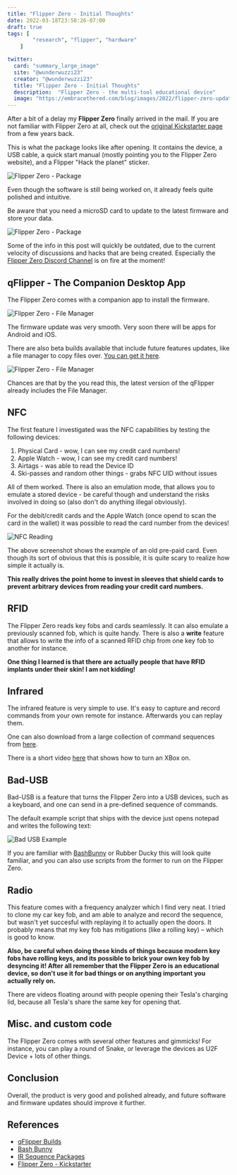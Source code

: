 ```yaml
---
title: "Flipper Zero - Initial Thoughts"
date: 2022-03-18T23:58:26-07:00
draft: true
tags: [
        "research", "flipper", "hardware"
    ]

twitter:
  card: "summary_large_image"
  site: "@wunderwuzzi23"
  creator: "@wunderwuzzi23"
  title: "Flipper Zero - Initial Thoughts"
  description:  "Flipper Zero - the multi-tool educational device"
  image: "https://embracethered.com/blog/images/2022/flipper-zero-update.png"
---
```



After a bit of a delay my **Flipper Zero** finally arrived in the mail. If you are not familiar with Flipper Zero at all, check out the [original Kickstarter page](https://www.kickstarter.com/projects/flipper-devices/flipper-zero-tamagochi-for-hackers) from a few years back.

This is what the package looks like after opening. It contains the device, a USB cable, a quick start manual (mostly pointing you to the Flipper Zero website), and a Flipper "Hack the planet" sticker.

![Flipper Zero - Package](/blog/images/2022/flipper-package.png)


Even though the software is still being worked on, it already feels quite polished and intuitive.

Be aware that you need a microSD card to update to the latest firmware and store your data. 

![Flipper Zero - Package](/blog/images/2022/flipper-zero-update.png)

Some of the info in this post will quickly be outdated, due to the current velocity of discussions and hacks that are being created. Especially the [Flipper Zero Discord Channel](https://flipp.dev/discord) is on fire at the moment! 


## qFlipper - The Companion Desktop App

The Flipper Zero comes with a companion app to install the firmware. 

![Flipper Zero - File Manager](/blog/images/2022/flipper-zero-file-manager.png)


The firmware update was very smooth. Very soon there will be apps for Android and iOS.

There are also beta builds available that include future features updates, like a file manager to copy files over.  [You can get it here](https://update.flipperzero.one/builds/qFlipper/file-manager). 

![Flipper Zero - File Manager](/blog/images/2022/flipper-zero-file-manager-files.png)

Chances are that by the you read this, the latest version of the qFlipper already includes the File Manager.

## NFC

The first feature I investigated was the NFC capabilities by testing the following devices:

1. Physical Card - wow, I can see my credit card numbers!
2. Apple Watch - wow, I can see my credit card numbers!
3. Airtags - was able to read the Device ID
4. Ski-passes and random other things - grabs NFC UID without issues

All of them worked. There is also an emulation mode, that allows you to emulate a stored device - be careful though and understand the risks involved in doing so (also don't do anything illegal obviously).

For the debit/credit cards and the Apple Watch (once opend to scan the card in the wallet) it was possible to read the card number from the devices!

![NFC Reading](/blog/images/2022/flipper-nfc.png)

The above screenshot shows the example of an old pre-paid card. Even though its sort of obvious that this is possible, it is quite scary to realize how simple it actually is.

**This really drives the point home to invest in sleeves that shield cards to prevent arbitrary devices from reading your credit card numbers.**

## RFID

The Flipper Zero reads key fobs and cards seamlessly. It can also emulate a previously scanned fob, which is quite handy. There is also a **write** feature that allows to write the info of a scanned RFID chip from one key fob to another for instance.

**One thing I learned is that there are actually people that have RFID implants under their skin! I am not kidding!**

## Infrared

The infrared feature is very simple to use. It's easy to capture and record commands from your own remote for instance. Afterwards you can replay them. 

One can also download from a large collection of command sequences from [here](https://github.com/Lucaslhm/Flipper-IRDB).

There is a short video [here](https://www.youtube.com/shorts/drcEkZ6mCcM) that shows how to turn an XBox on.


## Bad-USB

Bad-USB is a feature that turns the Flipper Zero into a USB devices, such as a keyboard, and one can send in a pre-defined sequence of commands.

The default example script that ships with the device just opens notepad and writes the following text:

![Bad USB Example](/blog/images/2022/flipper-zero-bad-usb.png)

If you are familiar with [BashBunny](https://shop.hak5.org/products/bash-bunny) or Rubber Ducky this will look quite familiar, and you can also use scripts from the former to run on the Flipper Zero.


## Radio 

This feature comes with a frequency analyzer which I find very neat. I tried to clone my car key fob, and am able to analyze and record the sequence, but wasn't yet succesful with replaying it to actually open the doors. It probably means that my key fob has mitigations (like a rolling key) – which is good to know.


**Also, be careful when doing these kinds of things because modern key fobs have rolling keys, and its possible to brick your own key fob by desyncing it! After all remember that the Flipper Zero is an educational device, so don't use it for bad things or on anything important you actually rely on.**

There are videos floating around with people opening their Tesla's charging lid, because all Tesla's share the same key for opening that. 

## Misc. and custom code

The Flipper Zero comes with several other features and gimmicks! For instance, you can play a round of Snake, or leverage the devices as U2F Device + lots of other things.

## Conclusion

Overall, the product is very good and polished already, and future software and firmware updates should improve it further.

## References


* [qFlipper Builds](https://update.flipperzero.one/builds/qFlipper/file-manager)
* [Bash Bunny](https://shop.hak5.org/products/bash-bunny)
* [IR Sequence Packages](https://github.com/Lucaslhm/Flipper-IRDB)
* [Flipper Zero - Kickstarter](https://www.kickstarter.com/projects/flipper-devices/flipper-zero-tamagochi-for-hackers)
